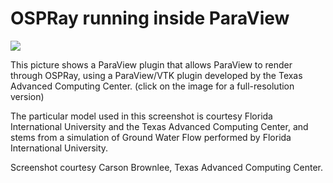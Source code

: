 OSPRay running inside ParaView
==============================

[![](related_projects/vtk-paraview/screenshot-paraview-fiu-thumb.jpg)](related_projects/vtk-paraview/screenshot-paraview-fiu.jpg)

This picture shows a ParaView plugin that allows ParaView to render
through OSPRay, using a ParaView/VTK plugin developed by the Texas
Advanced Computing Center. (click on the image for a full-resolution
version)

The particular model used in this screenshot is courtesy Florida
International University and the Texas Advanced Computing Center, and
stems from a simulation of Ground Water Flow performed by Florida
International University.

Screenshot courtesy Carson Brownlee, Texas Advanced Computing Center.
